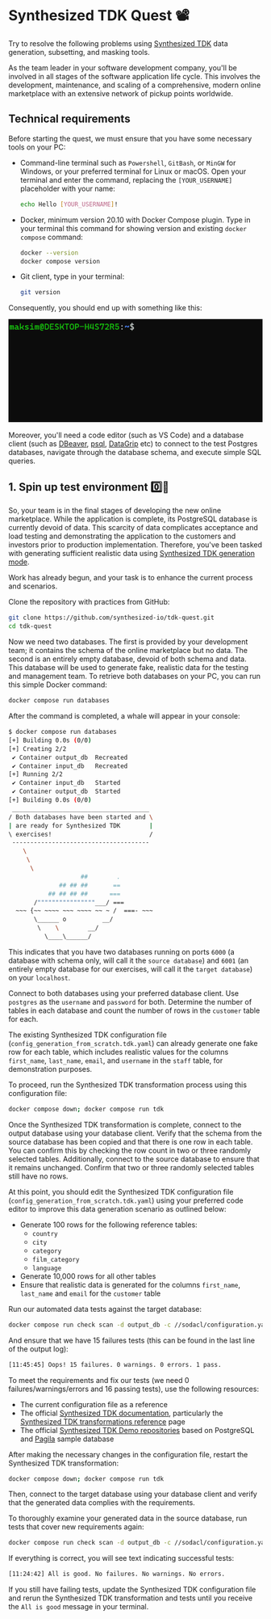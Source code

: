 # Synthesized TDK Quest 📽️

Try to resolve the following problems using [Synthesized TDK](https://docs.synthesized.io/tdk/latest/) data generation, subsetting, and masking tools.

As the team leader in your software development company, you'll be involved in all stages of the software application life cycle. This involves the development, maintenance, and scaling of a comprehensive, modern online marketplace with an extensive network of pickup points worldwide.

## Technical requirements

Before starting the quest, we must ensure that you have some necessary tools on your PC:

- Command-line terminal such as `Powershell`, `GitBash`, or `MinGW` for Windows, or your preferred terminal for Linux or macOS. Open your terminal and enter the command, replacing the `[YOUR_USERNAME]` placeholder with your name:
    
    ```bash
    echo Hello [YOUR_USERNAME]!
    ```
    
- Docker, minimum version 20.10 with Docker Compose plugin. Type in your terminal this command for showing version and existing `docker compose` command:
    
    ```bash
    docker --version
    docker compose version
    ```
    
- Git client, type in your terminal:
    
    ```bash
    git version
    ```

Consequently, you should end up with something like this:

![check-tools-version.gif](images/check-tools-version.gif)

Moreover, you'll need a code editor (such as VS Code) and a database client (such as [DBeaver](https://dbeaver.io/download/), [psql](https://www.postgresql.org/docs/current/app-psql.html), [DataGrip](https://www.jetbrains.com/datagrip/) etc) to connect to the test Postgres databases, navigate through the database schema, and execute simple SQL queries.

## 1. Spin up test environment 0️⃣🧪

So, your team is in the final stages of developing the new online marketplace. While the application is complete, its PostgreSQL database is currently devoid of data. This scarcity of data complicates acceptance and load testing and demonstrating the application to the customers and investors prior to production implementation. Therefore, you've been tasked with generating sufficient realistic data using [Synthesized TDK generation mode](https://docs.synthesized.io/tdk/latest/user_guide/tutorial/generation).

Work has already begun, and your task is to enhance the current process and scenarios.

Clone the repository with practices from GitHub:

```bash
git clone https://github.com/synthesized-io/tdk-quest.git
cd tdk-quest
```

Now we need two databases. The first is provided by your development team; it contains the schema of the online marketplace but no data. The second is an entirely empty database, devoid of both schema and data. This database will be used to generate fake, realistic data for the testing and management team. To retrieve both databases on your PC, you can run this simple Docker command:

```bash
docker compose run databases
```

After the command is completed, a whale will appear in your console:

```bash
$ docker compose run databases
[+] Building 0.0s (0/0)                                                                               docker:default
[+] Creating 2/2
 ✔ Container output_db  Recreated                                                                               0.7s
 ✔ Container input_db   Recreated                                                                               0.5s
[+] Running 2/2
 ✔ Container input_db   Started                                                                                 0.3s
 ✔ Container output_db  Started                                                                                 0.6s
[+] Building 0.0s (0/0)                                                                               docker:default
 ______________________________________
/ Both databases have been started and \
| are ready for Synthesized TDK        |
\ exercises!                           /
 --------------------------------------
    \
     \
      \
                    ##        .
              ## ## ##       ==
           ## ## ## ##      ===
       /""""""""""""""""___/ ===
  ~~~ {~~ ~~~~ ~~~ ~~~~ ~~ ~ /  ===- ~~~
       \______ o          __/
        \    \        __/
          \____\______/
```

This indicates that you have two databases running on ports `6000` (a database with schema only, will call it the `source database`) and `6001` (an entirely empty database for our exercises, will call it the `target database`) on your `localhost`.

Connect to both databases using your preferred database client. Use `postgres` as the `username` and `password` for both. Determine the number of tables in each database and count the number of rows in the `customer` table for each.

The existing Synthesized TDK configuration file (`config_generation_from_scratch.tdk.yaml`) can already generate one fake row for each table, which includes realistic values for the columns `first_name`, `last_name`, `email`, and `username` in the `staff` table, for demonstration purposes.

To proceed, run the Synthesized TDK transformation process using this configuration file:

```bash
docker compose down; docker compose run tdk
```

Once the Synthesized TDK transformation is complete, connect to the output database using your database client. Verify that the schema from the source database has been copied and that there is one row in each table. You can confirm this by checking the row count in two or three randomly selected tables. Additionally, connect to the source database to ensure that it remains unchanged. Confirm that two or three randomly selected tables still have no rows.

At this point, you should edit the Synthesized TDK configuration file (`config_generation_from_scratch.tdk.yaml`) using your preferred code editor to improve this data generation scenario as outlined below:

- Generate 100 rows for the following reference tables:
    - `country`
    - `city`
    - `category`
    - `film_category`
    - `language`
- Generate 10,000 rows for all other tables
- Ensure that realistic data is generated for the columns `first_name`, `last_name` and `email` for the `customer` table

Run our automated data tests against the target database:

```bash
docker compose run check scan -d output_db -c //sodacl/configuration.yaml //sodacl/checks_for_generation_from_scratch.yaml
```

And ensure that we have 15 failures tests (this can be found in the last line of the output log):

```bash
[11:45:45] Oops! 15 failures. 0 warnings. 0 errors. 1 pass.
```

To meet the requirements and fix our tests (we need 0 failures/warnings/errors and 16 passing tests), use the following resources:

- The current configuration file as a reference
- The official [Synthesized TDK documentation](https://docs.synthesized.io/tdk/latest/), particularly the [Synthesized TDK transformations reference](https://docs.synthesized.io/tdk/latest/user_guide/reference/transformations) page
- The official [Synthesized TDK Demo repositories](https://github.com/synthesized-io/tdk-demo/tree/main/postgres) based on PostgreSQL and [Pagila](https://github.com/devrimgunduz/pagila) sample database

After making the necessary changes in the configuration file, restart the Synthesized TDK transformation:

```bash
docker compose down; docker compose run tdk
```

Then, connect to the target database using your database client and verify that the generated data complies with the requirements.

To thoroughly examine your generated data in the source database, run tests that cover new requirements again:

```bash
docker compose run check scan -d output_db -c //sodacl/configuration.yaml //sodacl/checks_for_generation_from_scratch.yaml
```

If everything is correct, you will see text indicating successful tests:

```bash
[11:24:42] All is good. No failures. No warnings. No errors.
```

If you still have failing tests, update the Synthesized TDK configuration file and rerun the Synthesized TDK transformation and tests until you receive the `All is good` message in your terminal.
